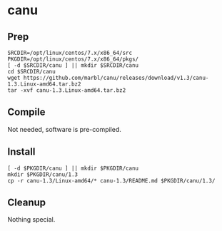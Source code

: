 # canu

## Prep
```
SRCDIR=/opt/linux/centos/7.x/x86_64/src
PKGDIR=/opt/linux/centos/7.x/x86_64/pkgs/
[ -d $SRCDIR/canu ] || mkdir $SRCDIR/canu
cd $SRCDIR/canu
wget https://github.com/marbl/canu/releases/download/v1.3/canu-1.3.Linux-amd64.tar.bz2
tar -xvf canu-1.3.Linux-amd64.tar.bz2
```

## Compile
Not needed, software is pre-compiled.

## Install
```
[ -d $PKGDIR/canu ] || mkdir $PKGDIR/canu
mkdir $PKGDIR/canu/1.3
cp -r canu-1.3/Linux-amd64/* canu-1.3/README.md $PKGDIR/canu/1.3/
```

## Cleanup
Nothing special.
